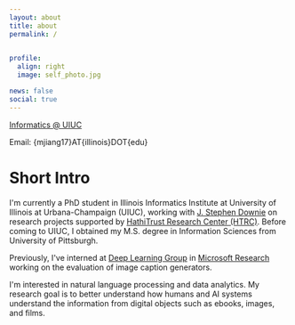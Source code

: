 ```yaml
---
layout: about
title: about
permalink: /

             
profile:
  align: right
  image: self_photo.jpg

news: false
social: true
---
```


[Informatics @ UIUC](https://www.informatics.illinois.edu)

Email: {mjiang17}AT{illinois}DOT{edu}

Short Intro
==

I'm currently a PhD student in Illinois Informatics Institute at University of Illinois at Urbana-Champaign (UIUC), working with [J. Stephen Downie](https://ischool.illinois.edu/people/j-stephen-downie) on research projects supported by [HathiTrust Research Center (HTRC)](https://analytics.hathitrust.org). Before coming to UIUC, I obtained my M.S. degree in Information Sciences from University of Pittsburgh. 

Previously, I've interned at [Deep Learning Group](https://www.microsoft.com/en-us/research/group/deep-learning-group/) in [Microsoft Research](https://www.microsoft.com/en-us/research/) working on the evaluation of image caption generators.

I'm interested in natural language processing and data analytics. My research goal is to better understand how humans and AI systems understand the information from digital objects such as ebooks, images, and films.


